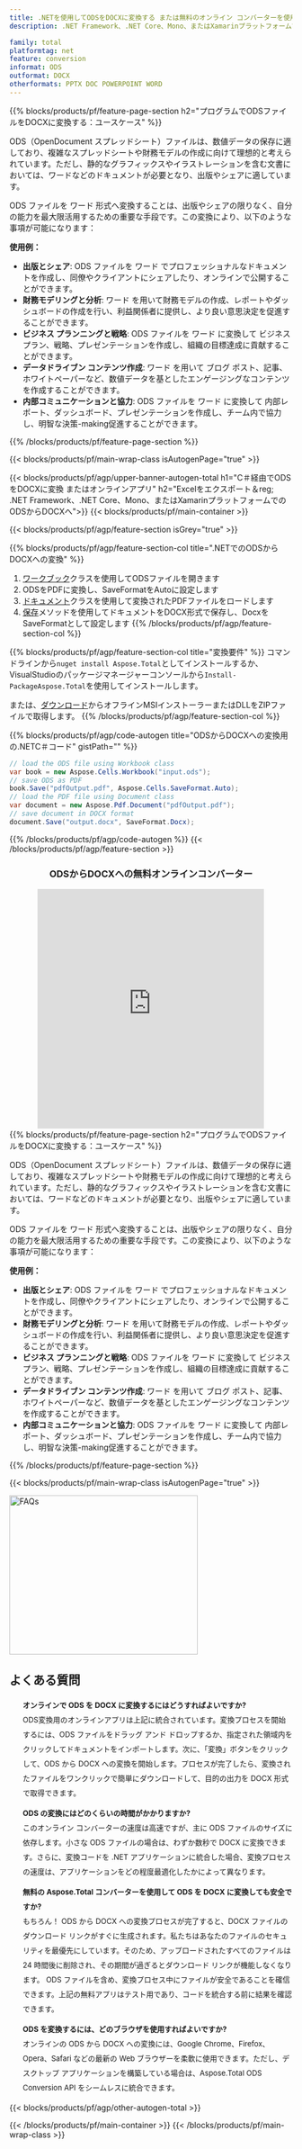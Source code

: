 ```yaml
---
title: .NETを使用してODSをDOCXに変換する または無料のオンライン コンバーターを使用
description: .NET Framework、.NET Core、Mono、またはXamarinプラットフォームでODSをDOCXに変換する またはオンライン。コードを統合する前に、無料の ODS から DOCX へのオンライン コンバーターをすばやくテストします。

family: total
platformtag: net
feature: conversion
informat: ODS
outformat: DOCX
otherformats: PPTX DOC POWERPOINT WORD
---
```


{{% blocks/products/pf/feature-page-section  h2="プログラムでODSファイルをDOCXに変換する：ユースケース" %}}
ODS（OpenDocument スプレッドシート）ファイルは、数値データの保存に適しており、複雑なスプレッドシートや財務モデルの作成に向けて理想的と考えられています。ただし、静的なグラフィックスやイラストレーションを含む文書においては、ワードなどのドキュメントが必要となり、出版やシェアに適しています。

ODS ファイルを ワード 形式へ変換することは、出版やシェアの限りなく、自分の能力を最大限活用するための重要な手段です。この変換により、以下のような事項が可能になります：

**使用例：**

* **出版とシェア**: ODS ファイルを ワード でプロフェッショナルなドキュメントを作成し、同僚やクライアントにシェアしたり、オンラインで公開することができます。
* **財務モデリングと分析**: ワード を用いて財務モデルの作成、レポートやダッシュボードの作成を行い、利益関係者に提供し、より良い意思決定を促進することができます。
* **ビジネス プランニングと戦略**: ODS ファイルを ワード に変換して ビジネス プラン、戦略、プレゼンテーションを作成し、組織の目標達成に貢献することができます。
* **データドライブン コンテンツ作成**: ワード を用いて ブログ ポスト、記事、ホワイトペーパーなど、数値データを基としたエンゲージングなコンテンツを作成することができます。
* **内部コミュニケーションと協力**: ODS ファイルを ワード に変換して 内部レポート、ダッシュボード、プレゼンテーションを作成し、チーム内で協力し、明智な決策-making促進することができます。
{{% /blocks/products/pf/feature-page-section %}}
{{< blocks/products/pf/main-wrap-class isAutogenPage="true" >}}

{{< blocks/products/pf/agp/upper-banner-autogen-total h1="C＃経由でODSをDOCXに変換 またはオンラインアプリ" h2="Excelをエクスポート＆reg; .NET Framework、.NET Core、Mono、またはXamarinプラットフォームでのODSからDOCXへ">}}
{{< blocks/products/pf/main-container >}}

{{< blocks/products/pf/agp/feature-section isGrey="true" >}}

{{% blocks/products/pf/agp/feature-section-col title=".NETでのODSからDOCXへの変換" %}}
1. [ワークブック](https://apireference.aspose.com/cells/net/aspose.cells/workbook)クラスを使用してODSファイルを開きます
2. ODSをPDFに変換し、SaveFormatをAutoに設定します
3. [ドキュメント](https://apireference.aspose.com/pdf/net/aspose.pdf/document)クラスを使用して変換されたPDFファイルをロードします
4. [保存](https://apireference.aspose.com/pdf/net/aspose.pdf.document/save/methods/5)メソッドを使用してドキュメントをDOCX形式で保存し、DocxをSaveFormatとして設定します
{{% /blocks/products/pf/agp/feature-section-col %}}

{{% blocks/products/pf/agp/feature-section-col title="変換要件" %}}
コマンドラインから```nuget install Aspose.Total```としてインストールするか、VisualStudioのパッケージマネージャーコンソールから```Install-PackageAspose.Total```を使用してインストールします。

または、[ダウンロード](https://releases.aspose.com/total/net)からオフラインMSIインストーラーまたはDLLをZIPファイルで取得します。
{{% /blocks/products/pf/agp/feature-section-col %}}

{{% blocks/products/pf/agp/code-autogen title="ODSからDOCXへの変換用の.NETC＃コード" gistPath="" %}}
```cs
// load the ODS file using Workbook class
var book = new Aspose.Cells.Workbook("input.ods");
// save ODS as PDF
book.Save("pdfOutput.pdf", Aspose.Cells.SaveFormat.Auto); 
// load the PDF file using Document class
var document = new Aspose.Pdf.Document("pdfOutput.pdf");
// save document in DOCX format
document.Save("output.docx", SaveFormat.Docx); 
```
{{% /blocks/products/pf/agp/code-autogen %}}
{{< /blocks/products/pf/agp/feature-section >}}

<div class="container-fluid agp-content bg-white aboutfile box-1 vh100 section nopbtm">
<div class=container>
<div class=row>
<div class="demobox tc col-md-12 padding-0" align="center">

<h3>ODSからDOCXへの無料オンラインコンバーター</h3>

<iframe title="odsからdocxへの変換オンラインツール" style="border: none; height: 426px;" scrolling="no" src="https://total-conversion-app-65z5r2lp.k8s.dynabic.com/?to=docx&from=ods" id="child-iframe" width="80%"></iframe>

</div></div>
</div></div>
{{% blocks/products/pf/feature-page-section  h2="プログラムでODSファイルをDOCXに変換する：ユースケース" %}}
ODS（OpenDocument スプレッドシート）ファイルは、数値データの保存に適しており、複雑なスプレッドシートや財務モデルの作成に向けて理想的と考えられています。ただし、静的なグラフィックスやイラストレーションを含む文書においては、ワードなどのドキュメントが必要となり、出版やシェアに適しています。

ODS ファイルを ワード 形式へ変換することは、出版やシェアの限りなく、自分の能力を最大限活用するための重要な手段です。この変換により、以下のような事項が可能になります：

**使用例：**

* **出版とシェア**: ODS ファイルを ワード でプロフェッショナルなドキュメントを作成し、同僚やクライアントにシェアしたり、オンラインで公開することができます。
* **財務モデリングと分析**: ワード を用いて財務モデルの作成、レポートやダッシュボードの作成を行い、利益関係者に提供し、より良い意思決定を促進することができます。
* **ビジネス プランニングと戦略**: ODS ファイルを ワード に変換して ビジネス プラン、戦略、プレゼンテーションを作成し、組織の目標達成に貢献することができます。
* **データドライブン コンテンツ作成**: ワード を用いて ブログ ポスト、記事、ホワイトペーパーなど、数値データを基としたエンゲージングなコンテンツを作成することができます。
* **内部コミュニケーションと協力**: ODS ファイルを ワード に変換して 内部レポート、ダッシュボード、プレゼンテーションを作成し、チーム内で協力し、明智な決策-making促進することができます。
{{% /blocks/products/pf/feature-page-section %}}
{{< blocks/products/pf/main-wrap-class isAutogenPage="true" >}}

<style>.howtolist li{margin-right: 0!important;line-height: 26px;position: relative;margin-bottom: 10px;font-size: 13px;list-style-type: none;}</style>
<div class="col-md-12 tl bg-gray-dark howtolist section">
  <a class="anchor" name="faqpage"></a>
  <div class="container tl dflex" itemscope="" itemtype="https://schema.org/FAQPage">
      <div class="col-md-4 howtosectiongfx">
          <img class="social-panel-hide-on-mobile" src="https://www.groupdocs.cloud/templates/brand/images/groupdocs/conversion/groupdocs_conversion-brand.png" alt="FAQs" width="335" height="283">
      </div>
      <div class="howtosection col-md-8">
          <div>
              <h2>よくある質問</h2>
              <ul>
                  <li itemscope="" itemprop="mainEntity" itemtype="https://schema.org/Question">
                      <div>
                          <span itemprop="name"><b>オンラインで ODS を DOCX に変換するにはどうすればよいですか?</b></span>
                      </div>
                      <div itemscope="" itemprop="acceptedAnswer" itemtype="https://schema.org/Answer">
                          <span itemprop="text">ODS変換用のオンラインアプリは上記に統合されています。変換プロセスを開始するには、ODS ファイルをドラッグ アンド ドロップするか、指定された領域内をクリックしてドキュメントをインポートします。次に、「変換」ボタンをクリックして、ODS から DOCX への変換を開始します。プロセスが完了したら、変換されたファイルをワンクリックで簡単にダウンロードして、目的の出力を DOCX 形式で取得できます。</span>
                      </div>
                  </li>
                  <li itemscope="" itemprop="mainEntity" itemtype="https://schema.org/Question">
                      <div>
                          <span itemprop="name"><b>ODS の変換にはどのくらいの時間がかかりますか?</b></span>
                      </div>
                      <div itemscope="" itemprop="acceptedAnswer" itemtype="https://schema.org/Answer">
                          <span itemprop="text">このオンライン コンバーターの速度は高速ですが、主に ODS ファイルのサイズに依存します。小さな ODS ファイルの場合は、わずか数秒で DOCX に変換できます。さらに、変換コードを .NET アプリケーションに統合した場合、変換プロセスの速度は、アプリケーションをどの程度最適化したかによって異なります。</span>
                      </div>
                  </li>
                  <li itemscope="" itemprop="mainEntity" itemtype="https://schema.org/Question">
                      <div>
                          <span itemprop="name"><b>無料の Aspose.Total コンバーターを使用して ODS を DOCX に変換しても安全ですか?</b></span>
                      </div>
                      <div itemscope="" itemprop="acceptedAnswer" itemtype="https://schema.org/Answer">
                          <span itemprop="text">もちろん！ ODS から DOCX への変換プロセスが完了すると、DOCX ファイルのダウンロード リンクがすぐに生成されます。私たちはあなたのファイルのセキュリティを最優先にしています。そのため、アップロードされたすべてのファイルは 24 時間後に削除され、その期間が過ぎるとダウンロード リンクが機能しなくなります。 ODS ファイルを含め、変換プロセス中にファイルが安全であることを確信できます。上記の無料アプリはテスト用であり、コードを統合する前に結果を確認できます。</span>
                      </div>
                  </li>                 
                  <li itemscope="" itemprop="mainEntity" itemtype="https://schema.org/Question">
                      <div>
                          <span itemprop="name"><b>ODS を変換するには、どのブラウザを使用すればよいですか?</b></span>
                      </div>
                      <div itemscope="" itemprop="acceptedAnswer" itemtype="https://schema.org/Answer">
                          <span itemprop="text">オンラインの ODS から DOCX への変換には、Google Chrome、Firefox、Opera、Safari などの最新の Web ブラウザーを柔軟に使用できます。ただし、デスクトップ アプリケーションを構築している場合は、Aspose.Total ODS Conversion API をシームレスに統合できます。</span>
                      </div>
                  </li>
              </ul>
          </div>
      </div>
  </div>
{{< blocks/products/pf/agp/other-autogen-total >}}

{{< /blocks/products/pf/main-container >}}
{{< /blocks/products/pf/main-wrap-class >}}